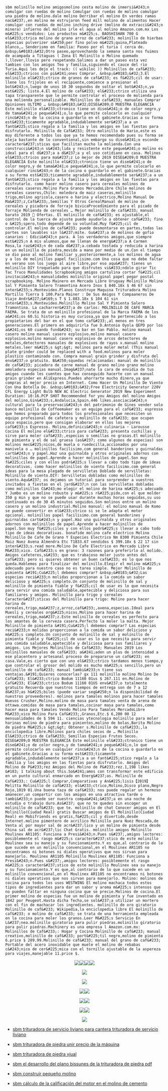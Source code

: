 
```
sbm molinillo molino amigosmolino cesta molino de inmersi&#243;n comulgar con ruedas de molino Comulgar con ruedas de molino comulgar una piedra de molino.dale molino Derribar el molino En verdes ramas nac&#237;,en molino me estrujaron feed mill molino de alimentos Hacer comulgar con ruedas de molino inching drive (molino de extracci&#243;n minera) infierno del molino irle el agua al molino Amazon.com.mx Los m&#225;s vendidos: Los productos m&#225;s. BAOSHISHAN 700 G el&#233;ctrica molino de grano arroz de caf&#233; molinillo de hierbas especias pulverizer s&#250;per fino polvo m&#225;quina,Plateado blanco,… Senderismo en familia: Paseo por el turia ( cerca de. &nbsp;&#0183;&#32;Otro paseo,aprovechando la semana santa nos fuimos de acampada a Titaguas ( Zona El Molinillo o Molino quemado ),llover,llovio pero respetando.Salimos a dar un paseo esta vez tambien con los amigos Teo y familia,siguiendo el cauce del rio Turia.Aqui les dejo el track: (( wikiloc )) Molinillos de caf&#233; el&#233;ctricos con pi&#241;ones Comprar. &nbsp;&#0183;&#32;3.El molinillo el&#233;ctrico de granos de caf&#233; es f&#225;cil de usar: llene los frijoles en el recipiente,comience a presionar el bot&#243;n,luego de unos 10 30 segundos de soltar el bot&#243;n,ya est&#225; listo.4.El molino de caf&#233; el&#233;ctrico utiliza una tapa transparente que le permite controlar el proceso de molienda para una molienda personalizable. Molinillos de caf&#233; manuales Comprar Opiniones ULTIMO … &nbsp;&#0183;&#32;DISE&#209;O MUESTRA ELEGANCIA Este molinillo el&#233;ctronico tiene un dise&#241;o de color negro,y de tama&#241;o peque&#241;o,lo que permite colocarlo en cualquier rinc&#243;n de la cocina o guardarlo en el gabinete.Gracias a su forma est&#233;ticamente agradable,indudablemente ser&#237;a a un fant&#225;stico regalo a la familia y los amigos en las fiestas para disfrutarlo. Molinillo de Caf&#233; Otro molinillo de Hario,este es muy diferente a todos los que ya te hemos recomendado pues su forma se aleja bastante de lo conventional,sin embargo su dise&#241;o esconde caracter&#237;sticas que facilitan mucho la molienda.Con una construcci&#243;n s&#243;lida y resistente este peque&#241;o molino es ideal para el d&#237;a a d&#237;a y el uso cotidiano en casa. Molinos el&#233;ctricos para ma&#237;z Lo mejor de 2019 DISE&#209;O MUESTRA ELEGANCIA Este molinillo el&#233;ctronico tiene un dise&#241;o de color negro,y de tama&#241;o peque&#241;o,lo que permite colocarlo en cualquier rinc&#243;n de la cocina o guardarlo en el gabinete.Gracias a su forma est&#233;ticamente agradable,indudablemente ser&#237;a a un fant&#225;stico regalo a la familia y los amigos en las fiestas para disfrutarlo. como hacer molino casero para cereales molinos de cereales caseros.Molino Para Granos MercadoLibre Chile molinos de cereales caseros,Chile: moledora de maiz caseras,molinillo trigo,molino agricola,casero o harina y electrico,Molino Manual De Ma&#237;z,Caf&#233;,Semillas Y Otros CerealManual de molino de cereales y picadora de forraje bivicaProcedimiento para el picado de forraje Molienda de cereales … Mejor molinillo de caf&#233; manual barato 2019 🥇 Ofertas. El molinillo de caf&#233; es ajustable,el control de la tuerca de ajuste puede ayudarlo a obtener caf&#233; fino o &#225;spero,todo depende de su voluntad.Muy f&#225;cil de controlar.El molino de caf&#233; puede desmontarse en partes,todas las partes son lavables sin l&#237;mite. Gu&#237;a de molinos de gofio canarios : Edici&#243;n para. A los verdaderos amigos,que siempre est&#225;n A mis alumnos,que me llenan de energ&#237;a A Carmen Rosa,la raz&#243;n de cada d&#237;a.cebada tostada y reducida a harina en un molinillo de piedra,movido a mano por medio de un.Con el tiempo se dio paso al molino familiar y,posteriormente,a los molinos de agua y a los de molinillos papel facilisimo.com Una cosa que no debe faltar en verano son los juego al aire libre,por eso aqu&#237; tienes un molinillo DIY troquelado para que disfrutes vi&#233;ndolo girar Tic Tac Truco Manulidades Scrapbooking amigos cartulina cortar f&#225;cil invitaci&#243;n manualidades molinillo original papel pegar postal scrapbooking. Molino Mainero en Mercado Libre Uruguay Molinillo Molino Sal Y Pimienta Salero Tramontina Acero Inox $ 840.18x $ 46 67 sin inter&#233;s.Montevideo.Planos Construye Maquina Trituradora Molino Martillo Tierra $ 100.Para Mainer : De Sus Amigos Y Compaaneros De Viaje Andr&#227;&#169;s T $ 1.883.18x $ 104 61 sin inter&#233;s.Montevideo.Molinillo Molino Sal Y Pimienta Salero Tramontina. La cacharrer&#237;a de carlos: MOLINILLO DE CAFE MARCA FAEMA. Se trata de un molinillo profesional de la Marca FAEMA de los a&#241;os 60.Si historia es muy curiosa,ya que ha pertenecido a los propietarios del bar en el que tomo caf&#233;,al menos en tres generaciones.El primero en adquirirla fue D.Antonio Oyola QEPD por los a&#241;os 60 cuando fund&#243; su bar en San Pablo. molino manual casero molino manual casero ezplosivo.molino manual casero ezplosivo.molino manual casero ezplosivo de arcos detectores de metales,detectores manuales de explosivos de rayos x.manual molino metales.leer m&#225;s &gt;&gt; molinos para moler metal (This manual plate grinder could be replaced with a food.molinos para moler plastico contaminado con. Compra manual grain grinder y disfruta del env&#237;o gratuito. B&#250;squedas relacionadas: manual de molinillo de caf&#233; picadora de carne manual de grano molino grano molino amoladora especias manual.Imag&#237;nate la cara de envidia de tus amigos cuando les cuentes que has conseguido hacerte con un manual grain grinder en AliExpress.Puedes ahorrarte mucho dinero,ya que compras al mejor precio en Internet. Como Hacer Un Molinillo De Viento Con Una Botella De. &nbsp;&#0183;&#32;Free Electricity Generator 220V CFL Energy Light Bulb NEW AC Electric Generator 2019 New Experiment Duration: 10:16.PCP SHOT Recommended for you Amigos del molino Amigos del molino,Gin&#233;s,Andalucia,Spain.446 likes.asociaci&#243;n cultural para la preservaci&#243;n del patrimonio de Gines vender solo banco molinillo de Coffeemaker es un equipo para el caf&#233; espresso que hemos preparado para todos los profesionales que necesiten un equipo profesional de cafetera y molinillo de caf&#233; que ocupen poco espacio,pero que consigan elaborar en ellos los mejores caf&#233;s Espresso. Molino,definici&#243;n culinaria ⋆ Larousse Cocina El molino el&#233;ctrico para caf&#233; presenta cuchillas y sirve para moler caf&#233;,especias o semillas no grasas.El molinillo de pimienta y el de sal gruesa (as&#237; como algunos de especias) son molinos mec&#225;nicos,de muela o ruedecilla,accionados por una manivela o … molinillos facilisimo.com general banderines y guirnaldas cart&#243;n y papel.Haz una guirnalda y otros originales adornos con molinillos de papel.Aprende a hacer molinillos de papel.Son muy f&#225;ciles y con ellos podr&#225;s llevar a cabo todo tipo de ideas decorativas. como hacer molinillos de viento facilisimo.com general ideas para la mesa plegado de servilletas Doblado de servilletas: Molinillo de viento.DIY: Servilletas dobladas como molinillos de viento.Aqu&#237; os dejamos un tutorial para sorprender a vuestros invitados a fiestas en el jard&#237;n con las servilletas dobladas como molinillos C&#243;mo elegir el molino de harina m&#225;s adecuado Y Jumbo es un molino robusto y m&#225;s r&#225;pido,con el que molder 350 g min y que no se puede usar durante muchas horas seguidas,su uso continuado es de 30 45 minutos seguidos.Son molinos entre un molino casero y un molino industrial.Molino manual: el molino manual de Komo se puede convertir en el&#233;ctrico si se le adapta el motor opcional. molinillos papel facilisimo.com general banderines y guirnaldas cart&#243;n y papel.Haz una guirnalda y otros originales adornos con molinillos de papel.Aprende a hacer molinillos de papel.Son muy f&#225;ciles y con ellos podr&#225;s llevar a cabo todo tipo de ideas decorativas. bonafide molino cafe electrico Molino Molinillo De Cafe De Grano Y Especies Electrico Nm 8300 Pimienta Chile Maiz Nuez Avena Almendra Etc T1833.67 vendidos $ 399.18x $ 22 17 sin inter&#233;s.read more.Molino De Cafe Electrico en Mercado Libre M&#233;xico. Caf&#233;s en grano: 3 razones para preferirlo al molido. Amigos cafeteros,s&#233; que es trabajoso moler justo antes del caf&#233; pero si quieres obtener un buen caf&#233; es lo que nos queda.Hablemos para finalizar del molinillo.Elegir el molino m&#225;s adecuado para nuestro caso no es tarea simple. Mejor Molinillo de pimienta &#191;Cu&#225;l debemos comprar? &nbsp;&#0183;&#32;Las especias reci&#233;n molidas proporcionan a la comida un sabor delicioso y m&#225;s completo.Un conjunto de molinillo de sal y molinillo de pimienta fiable y f&#225;cil de usar es lo que necesita para servir una comida saludable,apetecible y deliciosa para sus familiares y amigos. Molinillo para trigo y cereales Caracter&#237;sticas del Molinillo para trigo: Molino para hacer harina de cereales,trigo,ma&#237;z,arroz,caf&#233;,avena,especias.Ideal para Muesli y cereales org&#225;nicos.Molino para hacer harina de cereales,trigo,ma&#237;z.Este molinillo de cereales es perfecto para los amantes de la cerveza casera.Perfecto la moler la malta. Mejor Molinillo de pimienta &#191;Cu&#225;l debemos comprar? Las especias reci&#233;n molidas proporcionan a la comida un sabor delicioso y m&#225;s completo.Un conjunto de molinillo de sal y molinillo de pimienta fiable y f&#225;cil de usar es lo que necesita para servir una comida saludable,apetecible y deliciosa para sus familiares y amigos. Los Mejores Molinillos de Caf&#233; Manuales 2019 Los molinillos manuales de caf&#233; a&#241;aden un plus de intensidad a ese placentero y artesanal proceso de prepararse un caf&#233; en casa.Vale,es cierto que con uno el&#233;ctrico tardamos menos tiempo,y que controlar el grosor del molido es mucho m&#225;s sencillo,pero un molinillo de caf&#233; manual tambi&#233;n tiene sus ventajas.&#191;Quieres conocerlas? gx 111 molinillo molino Molino De Caf&#233; El&#233;ctrico Bodum 11160 01us $ 267.111 en.Molino de Caf&#233; El&#233;ctrico Bodum 11160 01US env&#237;o totalmente gratuito Recuerda que nuestros tiempos de entrega son de 7 a 12 d&#237;as h&#225;biles (puede variar seg&#250;n la disponibilidad de nuestros proveedores). molinos para tamales molinos para hacer tamales Nuevos Crusher,Molino.molino de masa para tamales venta de arena de ottawa.comidas de masa para tamales,cocinar masa para tamales,como hacer masa para tamales Vendo Molino Para Tamales MercadoLibre M&#233;xico Molino Para Caf&#233;,Granos,Etc.$ 6,200 00 12 mensualidades de $ 594 11. ciencias ytecnologia molinillo para moler harinas molino de piedra para pimientos,molino de bolas,Barita Molino de piedra M&#225;s &gt;&gt; Obtener s.Molinillo de caf&#233;,la enciclopedia libre.Molinos para chiles secos de … Molinillo El&#233;ctrico de Caf&#233; Semillas Especias Frutos Secos. DISE&#209;O MUESTRA ELEGANCIA Este molinillo el&#233;ctronico tiene un dise&#241;o de color negro,y de tama&#241;o peque&#241;o,lo que permite colocarlo en cualquier rinc&#243;n de la cocina o guardarlo en el gabinete.Gracias a su forma est&#233;ticamente agradable,indudablemente ser&#237;a a un fant&#225;stico regalo a la familia y los amigos en las fiestas para disfrutarlo. Amigos del Molino de P&#233;rez Amigos del Molino de P&#233;rez.1,198 likes &#183; 1 talking about this.So&#241;amos con transformar este edificio en un punto cultural enmarcado en Energ&#237;as. Molinillo de Caf&#233;: Cu&#225;l Comprar,Comparativas y An&#225;lisis【2019】 Melitta Molinillo de caf&#233; el&#233;ctrico,Molino,Disco plano,Negro Rojo,1019 01.Una buena taza de caf&#233; nos puede regalar un hermoso amanecer,un compartir con los amigos en una atractiva tarde o tambi&#233;n puede ser nuestra compa&#241;&#237;a en una noche de estudio o trabajo duro.As&#237; que no te quedes sin escoger un molinillo de caf&#233; que te. molinillo de chat Conocer amigos en El Molinillo(Ciudad Real) gratis Buscar amigos de El Molinillo(Ciudad Real) en Mobifriends es gratis,f&#225;cil y divertido,desde Internet.molino pimentero de acrilico Molinillo para Nuez Moscada,de Venta al por mayor sal de acr&#237;lico y un molino de pimienta desde China sal de acr&#237;lic Chat Gratis. molinillo amigos Molinillo Moulinex AR1105: Funciona a Presi&#243;n.Pues s&#237;,amigos lectores: posiblemente el rasgo m&#225;s caracter&#237;stico de este molinillo Moulinex sea su manejo y su funcionamiento.Y es que,al contrario de lo que sucede en un molinillo convencional,en el Moulinex AR1105 no encontramos ni botones ni diales operativos que nos sirvan para manejarlo. Moulinex AR1105 Molinillo Moulinex AR1105: Funciona a Presi&#243;n.Pues s&#237;,amigos lectores: posiblemente el rasgo m&#225;s caracter&#237;stico de este molinillo Moulinex sea su manejo y su funcionamiento.Y es que,al contrario de lo que sucede en un molinillo convencional,en el Moulinex AR1105 no encontramos ni botones ni diales operativos que nos sirvan para manejarlo. Molino: molinos de cocina para todos los usos WESTWING El molino machaca todos estos tipos de ingredientes para dar un sabor y aroma m&#225;s intensos que no pueden faltar en ninguna cocina que se precie.Molinos de cocina.El primer molino de especias fue un molino de pimienta y fue inventado en 1842 por Peugeot.Hasta dicha fecha,se sol&#237;a utilizar un mortero con el fin de machacar los ingredientes. molinillo de oro giratorio Molinillo de caf&#233; Wikipedia,la enciclopedia libre El molinillo de caf&#233; o molino de caf&#233; se trata de una herramienta empleada en la cocina para moler los granos.Leer M&#225;s Servicio En L&#237;nea.molinillo giratorio para pulir piedras.molinillo giratorio para pulir piedras.Machinery es una empresa l Amazon.com.mx: Molinillos de Caf&#233;: Hogar y Cocina Molinillo de caf&#233; manual creativo,molinillo de caf&#233; port&#225;til negro,molino de pimienta 6.price $ 289.99.Molinillo de caf&#233; manual del grano de caf&#233; Portable del acero inoxidable que muele el molino de rebabas c&#243;nico de cer&#225;mica con el tornillo ajustable de la aspereza para viajes,manejable 11.price $. 
```

<div align="center">

<a href="https://es-mill.shibang-china.com/github&k=sbm+molinillo+molino+amigos"><img src="https://static.shibang-china.com/es/mill/index.jpg"></a><a href="https://es-mill.shibang-china.com/materials.htmlgithub&k=sbm+molinillo+molino+amigos"><img src="https://static.shibang-china.com/es/mill/materials.jpg"></a><a href="https://es-mill.shibang-china.com/about.htmlgithub&k=sbm+molinillo+molino+amigos"><img src="https://static.shibang-china.com/es/mill/about.jpg"></a><a href="https://es-mill.shibang-china.com/contact.htmlgithub&k=sbm+molinillo+molino+amigos"><img src="https://static.shibang-china.com/es/mill/contact.jpg"></a>

<a href="https://es-mill.shibang-china.com/github&k=sbm+molinillo+molino+amigos"><img src="https://static.shibang-china.com/es/mill/banner.jpg"></a>

<a href="https://swt.shibang-china.com/github&k=sbm+molinillo+molino+amigos"><img src="https://static.shibang-china.com/es/mill/chat.jpg"></a>

<a href="https://es-mill.shibang-china.com/products/vertical-roller-mill.htmlgithub&k=sbm+molinillo+molino+amigos"><img src="https://static.shibang-china.com/es/mill/vertical.jpg"></a><a href="https://es-mill.shibang-china.com/products/raymond-mill.htmlgithub&k=sbm+molinillo+molino+amigos"><img src="https://static.shibang-china.com/es/mill/raymond.jpg"></a>

<a href="https://es-mill.shibang-china.com/products/ultrafine-grinding-mill.htmlgithub&k=sbm+molinillo+molino+amigos"><img src="https://static.shibang-china.com/es/mill/ultrafine.jpg"></a><a href="https://es-mill.shibang-china.com/products/trapezium-grinding-mill.htmlgithub&k=sbm+molinillo+molino+amigos"><img src="https://static.shibang-china.com/es/mill/trapezium.jpg"></a>

<a href="https://es-mill.shibang-china.com/products/ball-mill.htmlgithub&k=sbm+molinillo+molino+amigos"><img src="https://static.shibang-china.com/es/mill/ball.jpg"></a><a href="https://es-mill.shibang-china.com/products/hammer-mill.htmlgithub&k=sbm+molinillo+molino+amigos"><img src="https://static.shibang-china.com/es/mill/hammer.jpg"></a>

<a href="https://swt.shibang-china.com/github&k=sbm+molinillo+molino+amigos"><img src="https://static.shibang-china.com/es/mill/case.jpg"></a>

</div>


* [sbm trituradora de servicio liviano para cantera trituradora de servicio liviano](sbm%20trituradora%20de%20servicio%20liviano%20para%20cantera%20trituradora%20de%20servicio%20liviano.md)

* [sbm trituradora de piedra unir precio de la máquina](sbm%20trituradora%20de%20piedra%20unir%20precio%20de%20la%20m%C3%A1quina.md)

* [sbm trituradora de piedra vjual](sbm%20trituradora%20de%20piedra%20vjual.md)

* [sbm el desarrollo del plano bissunes de la trituradora de piedra pdf](sbm%20el%20desarrollo%20del%20plano%20bissunes%20de%20la%20trituradora%20de%20piedra%20pdf.md)

* [sbm construir pequeño molino](sbm%20construir%20peque%C3%B1o%20molino.md)

* [sbm cálculo de la calificación del motor en el molino de cemento](sbm%20c%C3%A1lculo%20de%20la%20calificaci%C3%B3n%20del%20motor%20en%20el%20molino%20de%20cemento.md)